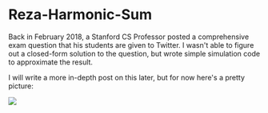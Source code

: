 # Reza-Harmonic-Sum

Back in February 2018, a Stanford CS Professor posted a comprehensive exam question that his students are given to Twitter. I wasn't able to figure out a closed-form solution to the question, but wrote simple simulation code to approximate the result.

I will write a more in-depth post on this later, but for now here's a pretty picture:

![](https://i.imgur.com/lQpJS3P.png)
